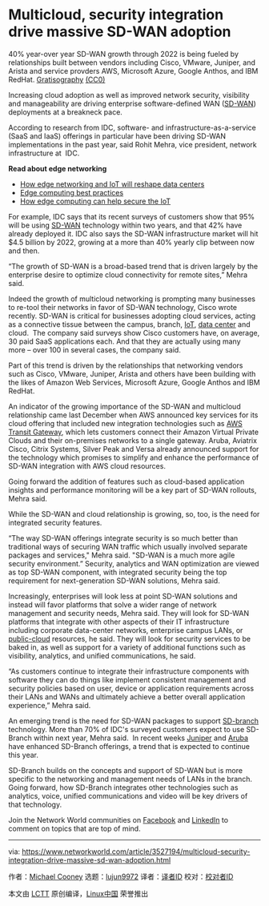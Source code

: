 [#]: collector: (lujun9972)
[#]: translator: (cooljelly)
[#]: reviewer: ( )
[#]: publisher: ( )
[#]: url: ( )
[#]: subject: (Multicloud, security integration drive massive SD-WAN adoption)
[#]: via: (https://www.networkworld.com/article/3527194/multicloud-security-integration-drive-massive-sd-wan-adoption.html)
[#]: author: (Michael Cooney https://www.networkworld.com/author/Michael-Cooney/)

Multicloud, security integration drive massive SD-WAN adoption
======
40% year-over year SD-WAN growth through 2022 is being fueled by relationships built between vendors including Cisco, VMware, Juniper, and Arista and service provders AWS, Microsoft Azure, Google Anthos, and IBM RedHat.
[Gratisography][1] [(CC0)][2]

Increasing cloud adoption as well as improved network security, visibility and manageability are driving enterprise software-defined WAN ([SD-WAN][3]) deployments at a breakneck pace.

According to research from IDC, software- and infrastructure-as-a-service (SaaS and IaaS) offerings in particular have been driving SD-WAN implementations in the past year, said Rohit Mehra, vice president, network infrastructure at  IDC.

**Read about edge networking**

  * [How edge networking and IoT will reshape data centers][4]
  * [Edge computing best practices][5]
  * [How edge computing can help secure the IoT][6]



For example, IDC says that its recent surveys of customers show that 95% will be using [SD-WAN][7] technology within two years, and that 42% have already deployed it. IDC also says the SD-WAN infrastructure market will hit $4.5 billion by 2022, growing at a more than 40% yearly clip between now and then.

“The growth of SD-WAN is a broad-based trend that is driven largely by the enterprise desire to optimize cloud connectivity for remote sites,” Mehra said.

Indeed the growth of multicloud networking is prompting many businesses to re-tool their networks in favor of SD-WAN technology, Cisco wrote recently. SD-WAN is critical for businesses adopting cloud services, acting as a connective tissue between the campus, branch, [IoT][8], [data center][9] and cloud.  The company said surveys show Cisco customers have, on average, 30 paid SaaS applications each. And that they are actually using many more – over 100 in several cases, the company said.

Part of this trend is driven by the relationships that networking vendors such as Cisco, VMware, Juniper, Arista and others have been building with the likes of Amazon Web Services, Microsoft Azure, Google Anthos and IBM RedHat. 

An indicator of the growing importance of the SD-WAN and multicloud relationship came last December when AWS announced key services for its cloud offering that included new integration technologies such as [AWS Transit Gateway][10], which lets customers connect their Amazon Virtual Private Clouds and their on-premises networks to a single gateway. Aruba, Aviatrix Cisco, Citrix Systems, Silver Peak and Versa already announced support for the technology which promises to simplify and enhance the performance of SD-WAN integration with AWS cloud resources.

[][11]

Going forward the addition of features such as cloud-based application insights and performance monitoring will be a key part of SD-WAN rollouts, Mehra said.

While the SD-WAN and cloud relationship is growing, so, too, is the need for integrated security features.

“The way SD-WAN offerings integrate security is so much better than traditional ways of securing WAN traffic which usually involved separate packages and services," Mehra said. "SD-WAN is a much more agile security environment.” Security, analytics and WAN optimization are viewed as top SD-WAN component, with integrated security being the top requirement for next-generation SD-WAN solutions, Mehra said. 

Increasingly, enterprises will look less at point SD-WAN solutions and instead will favor platforms that solve a wider range of network management and security needs, Mehra said. They will look for SD-WAN platforms that integrate with other aspects of their IT infrastructure including corporate data-center networks, enterprise campus LANs, or [public-cloud][12] resources, he said. They will look for security services to be baked in, as well as support for a variety of additional functions such as visibility, analytics, and unified communications, he said.

“As customers continue to integrate their infrastructure components with software they can do things like implement consistent management and security policies based on user, device or application requirements across their LANs and WANs and ultimately achieve a better overall application experience,” Mehra said.

An emerging trend is the need for SD-WAN packages to support [SD-branch][13] technology. More than 70% of IDC's surveyed customers expect to use SD-Branch within next year, Mehra said.  In recent weeks [Juniper][14] and [Aruba][15] have enhanced SD-Branch offerings, a trend that is expected to continue this year. 

SD-Branch builds on the concepts and support of SD-WAN but is more specific to the networking and management needs of LANs in the branch. Going forward, how SD-Branch integrates other technologies such as analytics, voice, unified communications and video will be key drivers of that technology.  

Join the Network World communities on [Facebook][16] and [LinkedIn][17] to comment on topics that are top of mind.

--------------------------------------------------------------------------------

via: https://www.networkworld.com/article/3527194/multicloud-security-integration-drive-massive-sd-wan-adoption.html

作者：[Michael Cooney][a]
选题：[lujun9972][b]
译者：[译者ID](https://github.com/译者ID)
校对：[校对者ID](https://github.com/校对者ID)

本文由 [LCTT](https://github.com/LCTT/TranslateProject) 原创编译，[Linux中国](https://linux.cn/) 荣誉推出

[a]: https://www.networkworld.com/author/Michael-Cooney/
[b]: https://github.com/lujun9972
[1]: https://www.pexels.com/photo/black-and-white-branches-tree-high-279/
[2]: https://creativecommons.org/publicdomain/zero/1.0/
[3]: https://www.networkworld.com/article/3031279/sd-wan-what-it-is-and-why-you-ll-use-it-one-day.html
[4]: https://www.networkworld.com/article/3291790/data-center/how-edge-networking-and-iot-will-reshape-data-centers.html
[5]: https://www.networkworld.com/article/3331978/lan-wan/edge-computing-best-practices.html
[6]: https://www.networkworld.com/article/3331905/internet-of-things/how-edge-computing-can-help-secure-the-iot.html
[7]: https://www.networkworld.com/article/3489938/what-s-hot-at-the-edge-for-2020-everything.html
[8]: https://www.networkworld.com/article/3207535/what-is-iot-the-internet-of-things-explained.html
[9]: https://www.networkworld.com/article/3223692/what-is-a-data-centerhow-its-changed-and-what-you-need-to-know.html
[10]: https://aws.amazon.com/transit-gateway/
[11]: https://www.networkworld.com/article/3440100/take-the-intelligent-route-with-consumption-based-storage.html?utm_source=IDG&utm_medium=promotions&utm_campaign=HPE21620&utm_content=sidebar ( Take the Intelligent Route with Consumption-Based Storage)
[12]: https://www.networkworld.com/article/2159885/cloud-computing-gartner-5-things-a-private-cloud-is-not.html
[13]: https://www.networkworld.com/article/3250664/sd-branch-what-it-is-and-why-youll-need-it.html
[14]: https://www.networkworld.com/article/3487801/juniper-broadens-sd-branch-management-switch-options.html
[15]: https://www.networkworld.com/article/3513357/aruba-reinforces-sd-branch-with-security-management-upgrades.html
[16]: https://www.facebook.com/NetworkWorld/
[17]: https://www.linkedin.com/company/network-world
